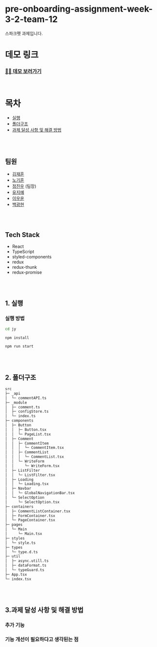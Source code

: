 # pre-onboarding-assignment-week-3-2-team-12

스파크펫 과제입니다.

# 데모 링크

### [🚀🚀 데모 보러가기](https://wanted-team12-sparkpet.netlify.app/)

<br />

# 목차

- [실행](#1-실행)
- [폴더구조](#2-폴더구조)
- [과제 달성 사항 및 해결 방법](#3과제-달성-사항-및-해결-방법)

<br />
<br />

## 팀원

- [김재훈](https://github.com/rmawogns)
- [노기훈](https://github.com/ch4md0m)
- [정진우](https://github.com/jinux127) (팀장)
- [유지예](https://github.com/jiye-7)
- [이우윤](https://github.com/EEOOOO)
- [백광현](https://github.com/ghbaekdev)

<br/>
<br/>

## Tech Stack

<div>

- React
- TypeScript
- styled-components
- redux
- redux-thunk
- redux-promise

</div>

<br/>
<br/>

## 1. 실행

### 실행 방법

```sh
cd jy

npm install

npm run start
```

<br/>
<br/>

## 2. 폴더구조

```sh
src
├─ _api
│  └─ commentAPI.ts
├─ _module
│  ├─ comment.ts
│  ├─ configStore.ts
│  └─ index.ts
├─ components
│  ├─ Button
│  │  ├─ Button.tsx
│  │  └─ PageList.tsx
│  ├─ Comment
│  │  ├─ CommentItem
│  │  │  └─ CommentItem.tsx
│  │  ├─ CommentList
│  │  │  └─ CommentList.tsx
│  │  └─ WriteForm
│  │     └─ WriteForm.tsx
│  ├─ ListFilter
│  │  └─ ListFilter.tsx
│  ├─ Loading
│  │  └─ Loading.tsx
│  ├─ Navbar
│  │  └─ GlobalNavigationBar.tsx
│  └─ SelectOption
│     └─ SelectOption.tsx
├─ containers
│  ├─ CommentListContainer.tsx
│  ├─ FormContainer.tsx
│  └─ PageContainer.tsx
├─ pages
│  └─ Main
│     └─ Main.tsx
├─ styles
│  └─ style.ts
├─ types
│  └─ type.d.ts
├─ util
│  ├─ async.utill.ts
│  ├─ dataFormat.ts
│  └─ typeGuard.ts
├─ App.tsx
└─ index.tsx
```

<br/>
<br/>

## 3.과제 달성 사항 및 해결 방법

### 추가 기능

### 기능 개선이 필요하다고 생각된는 점
